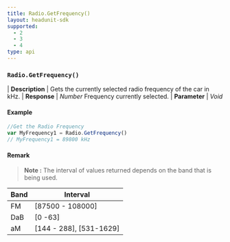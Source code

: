 ```yaml
---
title: Radio.GetFrequency()
layout: headunit-sdk
supported:
  - 2
  - 3
  - 4
type: api
---
```


### `Radio.GetFrequency()`

| **Description** | Gets the currently selected radio frequency of the car in kHz.
| **Response** | *Number*  Frequency currently selected.
| **Parameter**   | *Void*

#### Example

```javascript
//Get the Radio Frequency
var MyFrequency1 = Radio.GetFrequency()
// MyFrequency1 = 89800 kHz
```
	
#### Remark

>**Note :** The interval of values returned depends on the band that is being used.

Band | Interval
----|----
FM | [87500 - 108000]
DaB | [0 -63]
aM |[144 - 288], [531-1629]